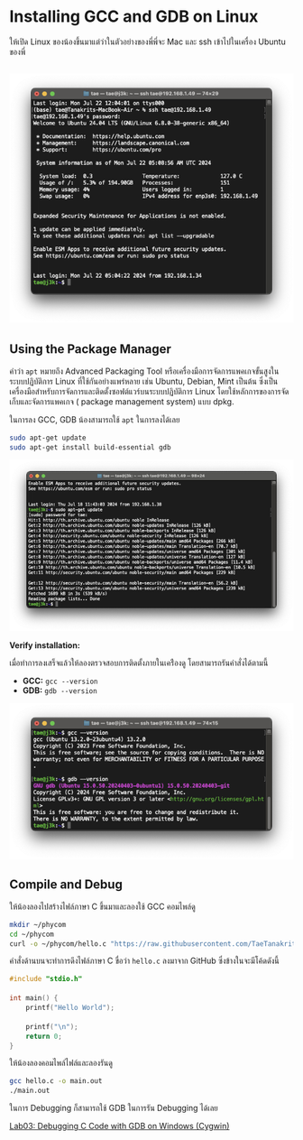 # Installing GCC and GDB on Linux

ให้เปิด Linux ของน้องขึ้นมาแต่ว่าในตัวอย่างของพี่พี่จะ Mac และ ssh เข้าไปในเครื่อง Ubuntu ของพี่

![](files/linux/linux-00.png)
---

## Using the Package Manager

คำว่า `apt` หมายถึง Advanced Packaging Tool หรือเครื่องมือการจัดการแพคเกจขั้นสูงในระบบปฏิบัติการ Linux
ที่ใช้กันอย่างแพร่หลาย เช่น Ubuntu, Debian, Mint เป็นต้น
ซึ่งเป็นเครื่องมือสำหรับการจัดการและติดตั้งซอฟต์แวร์บนระบบปฏิบัติการ Linux โดยใช้หลักการของการจัดเก็บและจัดการแพคเกจ (
package management system) แบบ dpkg.

ในการลง GCC, GDB น้องสามารถใช้ `apt` ในการลงได้เลย

```bash
sudo apt-get update
sudo apt-get install build-essential gdb
```

![](files/linux/linux-01.png)

**Verify installation:**

เมื่อทำการลงเสร็จแล้วให้ลองตรวจสอบการติดตั้งภายในเคร่ืองดู โดยสามารถรันคำสั่งได้ตามนี้

* **GCC:** `gcc --version`
* **GDB:** `gdb --version`

![](files/linux/linux-02.png)

## Compile and Debug

ให้น้องลองไปสร้างไฟล์ภาษา C ขึ้นมาและลองใช้ GCC คอมไพล์ดู

```bash
mkdir ~/phycom
cd ~/phycom
curl -o ~/phycom/hello.c "https://raw.githubusercontent.com/TaeTanakrit0089/PhysicalComputing-167/main/labs/labs03-gdb/files/hello.c"
```

คำสั่งด้านบนจะทำการดึงไฟล์ภาษา C ขื่อว่า `hello.c` ลงมาจาก GitHub ซึ่งข้างในจะมีโค้ดดังนี้

```c
#include "stdio.h"

int main() {
    printf("Hello World");
    
    printf("\n");
    return 0;
}
```

ให้น้องลองคอมไพล์ไฟล์และลองรันดู

```bash
gcc hello.c -o main.out
./main.out
```

ในการ Debugging ก็สามารถใช้ GDB ในการรัน Debugging ได้เลย

[Lab03: Debugging C Code with GDB on Windows (Cygwin)](readme.md)
